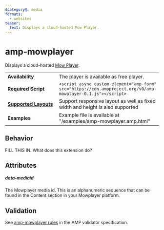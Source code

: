 ```yaml
---
$category@: media
formats:
  - websites
teaser:
  text: Displays a cloud-hosted Mow Player.
---
```

<!--
Copyright 2018 The AMP HTML Authors. All Rights Reserved.

Licensed under the Apache License, Version 2.0 (the "License");
you may not use this file except in compliance with the License.
You may obtain a copy of the License at

      http://www.apache.org/licenses/LICENSE-2.0

Unless required by applicable law or agreed to in writing, software
distributed under the License is distributed on an "AS-IS" BASIS,
WITHOUT WARRANTIES OR CONDITIONS OF ANY KIND, either express or implied.
See the License for the specific language governing permissions and
limitations under the License.
-->

# amp-mowplayer

Displays a cloud-hosted <a href="https://mowplayer.com/">Mow Player</a>.

<table>
  <tr>
    <td width="40%"><strong>Availability</strong></td>
    <td>The player is available as free player.</td>
  </tr>
  <tr>
    <td width="40%"><strong>Required Script</strong></td>
    <td><code>&lt;script async custom-element="amp-form" src="https://cdn.ampproject.org/v0/amp-mowplayer-0.1.js">&lt;/script></code></td>
  </tr>
  <tr>
    <td class="col-fourty"><strong><a href="https://www.ampproject.org/docs/guides/responsive/control_layout.html">Supported Layouts</a></strong></td>
    <td>Support responsive layout as well as fixed width and height is also supported</td>
  </tr>
  <tr>
    <td width="40%"><strong>Examples</strong></td>
    <td>Example file is available at "/examples/amp-mowplayer.amp.html" </td>
  </tr>
</table>

## Behavior

FILL THIS IN. What does this extension do?

## Attributes

##### data-mediaid

The Mowplayer media id. This is an alphanumeric sequence that can be found in the Content section in your Mowplayer platform.

## Validation
See [amp-mowplayer rules](https://github.com/ampproject/amphtml/blob/master/extensions/amp-mowplayer/validator-amp-mowplayer.protoascii) in the AMP validator specification.
